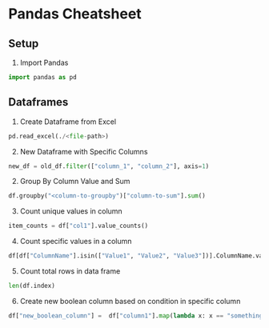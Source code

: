 # Pandas Cheatsheet

## Setup

1. Import Pandas

```Python
import pandas as pd
```

## Dataframes

1. Create Dataframe from Excel

```python
pd.read_excel(./<file-path>)
```

2. New Dataframe with Specific Columns

```python
new_df = old_df.filter(["column_1", "column_2"], axis=1)
```

2. Group By Column Value and Sum

```python
df.groupby("<column-to-groupby")["column-to-sum"].sum()
```

3. Count unique values in column

```python
item_counts = df["col1"].value_counts()
```

4. Count specific values in a column

```python
df[df["ColumnName"].isin(["Value1", "Value2", "Value3"])].ColumnName.value_counts()
```

5.  Count total rows in data frame

```python
len(df.index)
```

6.  Create new boolean column based on condition in specific column

```python
df["new_boolean_column"] =  df["column1"].map(lambda x: x == "something").astype('boolean')
```



